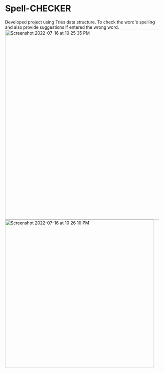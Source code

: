 # Spell-CHECKER
Developed project using Tries data structure. To check the word's spelling and also provide suggestions if entered the wrong word.
<img width="622" alt="Screenshot 2022-07-16 at 10 25 35 PM" src="https://user-images.githubusercontent.com/80086566/179364571-c4fe8703-1ec7-4d74-b0a9-0fa0639db17e.png">
<img width="486" alt="Screenshot 2022-07-16 at 10 26 10 PM" src="https://user-images.githubusercontent.com/80086566/179364593-a3d7256c-37de-4cfb-8860-e7488ce907f4.png">

